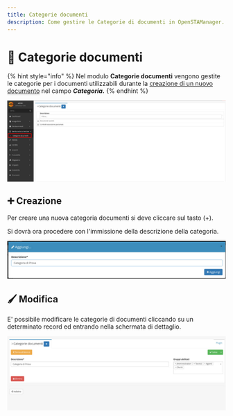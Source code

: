```yaml
---
title: Categorie documenti
description: Come gestire le Categorie di documenti in OpenSTAManager.
---
```


# 📑 Categorie documenti

{% hint style="info" %}
Nel modulo **Categorie documenti** vengono gestite le categorie per i documenti utilizzabili durante la [creazione di un nuovo documento](broken-reference/) nel campo _**Categoria.**_
{% endhint %}

![](<../../.gitbook/assets/image (91) (1) (1).png>)

## ➕ Creazione

Per creare una nuova categoria documenti si deve cliccare sul tasto (+).

Si dovrà ora procedere con l'immissione della descrizione della categoria.

![](<../../.gitbook/assets/image (92) (1) (1) (1).png>)

## 🖌️ Modifica

E' possibile modificare le categorie di documenti cliccando su un determinato record ed entrando nella schermata di dettaglio.

![](<../../.gitbook/assets/image (63) (1) (1) (1) (1) (1) (1) (1) (1) (1).png>)
